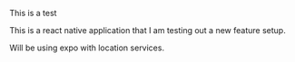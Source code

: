 This is a test

This is a react native application that I am testing out a new feature setup.

Will be using expo with location services.
